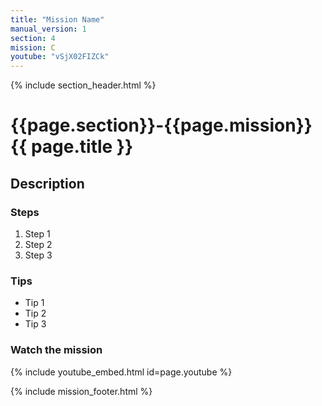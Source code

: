 ```yaml
---
title: "Mission Name"
manual_version: 1
section: 4
mission: C
youtube: "vSjX02FIZCk"
---
```


{% include section_header.html %}

# {{page.section}}-{{page.mission}} {{ page.title }}

## Description

### Steps

1. Step 1
2. Step 2
3. Step 3

### Tips

* Tip 1
* Tip 2
* Tip 3

### Watch the mission

{% include youtube_embed.html id=page.youtube %}

{% include mission_footer.html %}